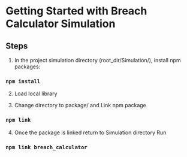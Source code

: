# Getting Started with Breach Calculator Simulation


## Steps

1. In the project simulation directory (root_dir/Simulation/), install npm packages:

### `npm install`

2. Load local library

3. Change directory to package/ and Link npm package 
### `npm link`

4. Once the package is linked return to Simulation directory Run 
### `npm link breach_calculator`

